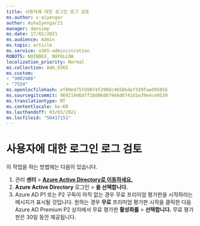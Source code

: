 ```yaml
---
title: 사용자에 대한 로그인 로그 검토
ms.author: v-aiyengar
author: AshaIyengar21
manager: dansimp
ms.date: 17/02/2021
ms.audience: Admin
ms.topic: article
ms.service: o365-administration
ROBOTS: NOINDEX, NOFOLLOW
localization_priority: Normal
ms.collection: Adm_O365
ms.custom:
- "9002486"
- "7524"
ms.openlocfilehash: ef80ed75fd9074f290dc4658bdef339faed9505b
ms.sourcegitcommit: 969219d6dff18d86d679d4d8741d1e39e4ce9539
ms.translationtype: MT
ms.contentlocale: ko-KR
ms.lasthandoff: 03/03/2021
ms.locfileid: "50417151"
---
```

# <a name="review-sign-in-logs-for-users"></a>사용자에 대한 로그인 로그 검토

이 작업을 하는 방법에는 다음이 있습니다.

1. 관리 **센터**  >  **[Azure Active Directory로 이동하세요.](https://go.microsoft.com/fwlink/p/?linkid=2067268)**
1. **Azure Active Directory** 로그인  >  **을 선택합니다.**
1. Azure AD P1 또는 P2 구독이 아직 없는 경우 무료 프리미엄 평가판을 시작하라는 메시지가 표시될 것입니다. 원하는 경우 **무료** 프리미엄 평가판 시작을 클릭한 다음 Azure AD Premium P2 상자에서 무료 평가판 **활성화를**  >  **선택합니다.** 무료 평가판은 30일 동안 제공됩니다.